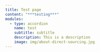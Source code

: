 ```yaml
---
title: Test page
content: "***testing***"
modules:
  - type: accordion
    name: test
    subtitle: subtitle
    description: This is a description
    image: img/about-direct-sourcing.jpg
---
```

